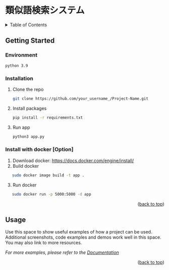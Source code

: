 # 類似語検索システム

<!-- TABLE OF CONTENTS -->
<details>
  <summary>Table of Contents</summary>
  <ol>
    <li>
      <a href="#about-the-project">About The Project</a>
      <ul>
        <li><a href="#built-with">Built With</a></li>
      </ul>
    </li>
    <li>
      <a href="#getting-started">Getting Started</a>
      <ul>
        <li><a href="#prerequisites">Prerequisites</a></li>
        <li><a href="#installation">Installation</a></li>
      </ul>
    </li>
    <li><a href="#usage">Usage</a></li>
    <li><a href="#roadmap">Roadmap</a></li>
    <li><a href="#contributing">Contributing</a></li>
    <li><a href="#license">License</a></li>
    <li><a href="#contact">Contact</a></li>
    <li><a href="#acknowledgments">Acknowledgments</a></li>
  </ol>
</details>


<!-- GETTING STARTED -->
## Getting Started

### Environment

`python 3.9`

### Installation

1. Clone the repo
   ```sh
   git clone https://github.com/your_username_/Project-Name.git
   ```
2. Install packages
   ```sh
   pip install -r requirements.txt
   ```
3. Run app 
   ```sh
   python3 app.py
   ```

### Install with docker [Option] 

1. Download docker: https://docs.docker.com/engine/install/
2. Build docker 
```sh
   sudo docker image build -t app .
   ```
3. Run docker 
```sh
   sudo docker run -p 5000:5000 -d app
   ```


<p align="right">(<a href="#top">back to top</a>)</p>



<!-- USAGE EXAMPLES -->
## Usage

Use this space to show useful examples of how a project can be used. Additional screenshots, code examples and demos work well in this space. You may also link to more resources.

_For more examples, please refer to the [Documentation](https://example.com)_

<p align="right">(<a href="#top">back to top</a>)</p>

